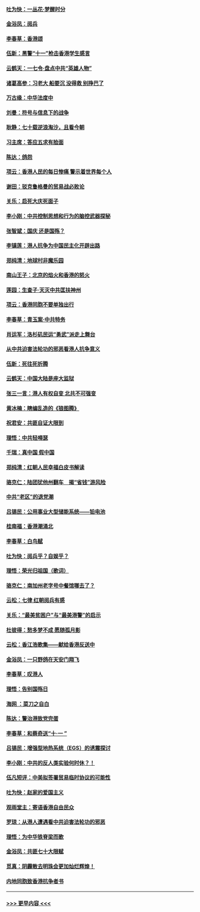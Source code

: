 #### [吐为快：一丛花‧梦醒时分](../pages/nsc993/n11567491.md?t=10041433) 
#### [金浴凤：阅兵](../pages/nsc993/n11567454.md?t=10041433) 
#### [李春草：香港颂](../pages/nsc993/n11567444.md?t=10041433) 
#### [伍新：黑警“十一”枪击香港学生感言](../pages/nsc993/n11567426.md?t=10041433) 
#### [云鹤天：一七令‧盘点中共“英雄人物”](../pages/nsc993/n11567091.md?t=10041433) 
#### [诸葛高参：习老大 船要沉 没得救 别挣巴了](../pages/nsc993/n11566976.md?t=10041433) 
#### [万古缘：中华法度中](../pages/nsc993/n11566726.md?t=10041433) 
#### [刘曼：符号与信息下的战争](../pages/nsc993/n11564655.md?t=10041433) 
#### [耿静：七十载逆浪淘沙，且看今朝](../pages/nsc993/n11564520.md?t=10041433) 
#### [习主席：答应五求有脸面](../pages/nsc993/n11563953.md?t=10041433) 
#### [陈达：鸽怨](../pages/nsc993/n11561879.md?t=10041433) 
#### [项云：香港人民的每日惨痛  警示着世界每个人](../pages/nsc993/n11559273.md?t=10041433) 
#### [谢田：驳克鲁格曼的贸易战必败论](../pages/nsc993/n11555840.md?t=10041433) 
#### [关乐：启死大庆死面子](../pages/nsc993/n11556823.md?t=10041433) 
#### [李小刚：中共控制思想和行为的脑控武器探秘](../pages/nsc993/n11556776.md?t=10041433) 
#### [张智斌：国庆  还是国殇？](../pages/nsc993/n11556617.md?t=10041433) 
#### [李镇莲：港人抗争为中国民主化开辟出路](../pages/nsc993/n11556570.md?t=10041433) 
#### [郑纯清：地球村非魔乐园](../pages/nsc993/n11555415.md?t=10041433) 
#### [南山王子：北京的焰火和香港的怒火](../pages/nsc993/n11555318.md?t=10041433) 
#### [莲园：生查子·天灭中共匡扶神州](../pages/nsc993/n11555302.md?t=10041433) 
#### [项云：香港同胞不要单独出行](../pages/nsc993/n11555276.md?t=10041433) 
#### [李春草：青玉案‧中共特务](../pages/nsc993/n11552356.md?t=10041433) 
#### [肖运军：洛杉矶民运“勇武”派走上舞台](../pages/nsc993/n11551595.md?t=10041433) 
#### [从中共迫害法轮功的邪恶看港人抗争意义](../pages/nsc993/n11540858.md?t=10041433) 
#### [伍新：死往死折腾](../pages/nsc993/n11550174.md?t=10041433) 
#### [云鹤天：中国大陆是座大监狱](../pages/nsc993/n11550155.md?t=10041433) 
#### [张三一言：港人有权自变 北共不可强变](../pages/nsc993/n11550132.md?t=10041433) 
#### [黄冰楠：瞎编乱造的《狼图腾》](../pages/nsc993/n11550082.md?t=10041433) 
#### [祝君安：共匪自证大限到](../pages/nsc993/n11550041.md?t=10041433) 
#### [理悟：中共轻嘚瑟](../pages/nsc993/n11547978.md?t=10041433) 
#### [千瑞：真中国 假中国](../pages/nsc993/n11547865.md?t=10041433) 
#### [郑纯清：红朝人民幸福白皮书解读](../pages/nsc993/n11547499.md?t=10041433) 
#### [骆克仁：陆团犹他州翻车　揭“省钱”游风险](../pages/nsc993/n11546977.md?t=10041433) 
#### [中共“老区”的退党潮](../pages/nsc993/n11545995.md?t=10041433) 
#### [吕锡民：公用事业大型储能系统——铅电池](../pages/nsc993/n11545701.md?t=10041433) 
#### [桂南福：香港潮涌北](../pages/nsc993/n11545682.md?t=10041433) 
#### [李春草：白鸟赋](../pages/nsc993/n11545663.md?t=10041433) 
#### [吐为快：阅兵乎？自娱乎？](../pages/nsc993/n11545625.md?t=10041433) 
#### [理悟：荣光归祖国（歌词）](../pages/nsc993/n11545616.md?t=10041433) 
#### [骆克仁：南加州老字号中餐馆哪去了？](../pages/nsc993/n11545120.md?t=10041433) 
#### [云松：七律 红朝阅兵有感](../pages/nsc993/n11542394.md?t=10041433) 
#### [关乐：“最美贫困户”与“最美港警”的启示](../pages/nsc993/n11542252.md?t=10041433) 
#### [杜彼得：愁多梦不成 愿随孤月影](../pages/nsc993/n11540296.md?t=10041433) 
#### [云松：香江浩歌集——献给香港反送中](../pages/nsc993/n11540149.md?t=10041433) 
#### [金浴凤：一只野鸽在天安门翔飞](../pages/nsc993/n11540280.md?t=10041433) 
#### [李春草：叹港人](../pages/nsc993/n11540119.md?t=10041433) 
#### [理悟：告别国殇日](../pages/nsc993/n11539610.md?t=10041433) 
#### [海网 ：菜刀之自白](../pages/nsc993/n11539597.md?t=10041433) 
#### [陈达：警治港致党完蛋](../pages/nsc993/n11538127.md?t=10041433) 
#### [李春草：和蔡奇送“十·一 ”](../pages/nsc993/n11537810.md?t=10041433) 
#### [吕锡民：增强型地热系统（EGS）的诱震探讨](../pages/nsc993/n11537765.md?t=10041433) 
#### [李小刚：中共的反人类实验何时休？！](../pages/nsc993/n11537669.md?t=10041433) 
#### [伍凡短评：中美拟签署贸易临时协议的可能性](../pages/nsc993/n11536773.md?t=10041433) 
#### [吐为快：赵家的爱国主义](../pages/nsc993/n11536750.md?t=10041433) 
#### [观雨堂主：寄语香港自由民众](../pages/nsc993/n11536735.md?t=10041433) 
#### [罗琼：从港人遭遇看中共迫害法轮功的邪恶](../pages/nsc993/n11507862.md?t=10041433) 
#### [理悟：为中华铁脊梁而歌](../pages/nsc993/n11534458.md?t=10041433) 
#### [金浴凤：共匪七十大限赋](../pages/nsc993/n11534434.md?t=10041433) 
#### [觅真：阴霾散去明珠会更加灿烂辉煌！](../pages/nsc993/n11531858.md?t=10041433) 
#### [内地同胞致香港抗争者书](../pages/nsc993/n11531645.md?t=10041433) 

----
#### [ >>> 更早内容 <<< ](../indexes/nsc993-earlier.md)
